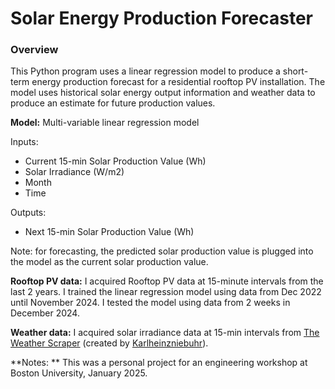 # Solar Energy Production Forecaster

### Overview
This Python program uses a linear regression model to produce a short-term energy production forecast for a residential rooftop PV installation. The model uses historical solar energy output information and weather data to produce an estimate for future production values.

**Model:** Multi-variable linear regression model

Inputs: 
- Current 15-min Solar Production Value (Wh)
- Solar Irradiance (W/m2)
- Month
- Time

Outputs: 
- Next 15-min Solar Production Value (Wh)

Note: for forecasting, the predicted solar production value is plugged into the model as the current solar production value. 

**Rooftop PV data:** I acquired Rooftop PV data at 15-minute intervals from the last 2 years. I trained the linear regression model using data from Dec 2022 until November 2024. I tested the model using data from 2 weeks in December 2024.

**Weather data:** I acquired solar irradiance data at 15-min intervals from [The Weather Scraper](https://github.com/Karlheinzniebuhr/the-weather-scraper) (created by [Karlheinzniebuhr](https://github.com/Karlheinzniebuhr)). 

**Notes: ** This was a personal project for an engineering workshop at Boston University, January 2025. 
